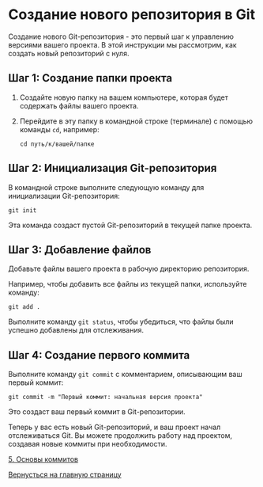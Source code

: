 # Создание нового репозитория в Git

Создание нового Git-репозитория - это первый шаг к управлению версиями вашего проекта. В этой инструкции мы рассмотрим, как создать новый репозиторий с нуля.

## Шаг 1: Создание папки проекта

1. Создайте новую папку на вашем компьютере, которая будет содержать файлы вашего проекта.

2. Перейдите в эту папку в командной строке (терминале) с помощью команды `cd`, например:

   ```shell
   cd путь/к/вашей/папке
## Шаг 2: Инициализация Git-репозитория
В командной строке выполните следующую команду для инициализации Git-репозитория:

   ```shell
   git init
   ```
Эта команда создаст пустой Git-репозиторий в текущей папке проекта.

## Шаг 3: Добавление файлов
Добавьте файлы вашего проекта в рабочую директорию репозитория.

Например, чтобы добавить все файлы из текущей папки, используйте команду:

   ```shell
   git add .
   ```
Выполните команду `git status`, чтобы убедиться, что файлы были успешно добавлены для отслеживания.

## Шаг 4: Создание первого коммита
Выполните команду `git commit` с комментарием, описывающим ваш первый коммит:

   ```shell
   git commit -m "Первый коммит: начальная версия проекта"
   ```

Это создаст ваш первый коммит в Git-репозитории.

Теперь у вас есть новый Git-репозиторий, и ваш проект начал отслеживаться Git. Вы можете продолжить работу над проектом, создавая новые коммиты при необходимости.

[5. Основы коммитов](commit.md)

[Вернусться на главную страницу](../readme.md)